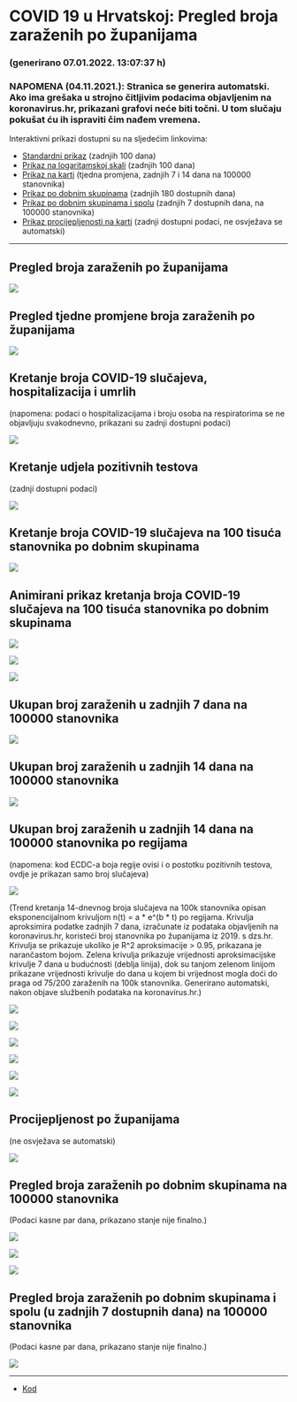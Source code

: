 # COVID 19 u Hrvatskoj: Pregled broja zaraženih po županijama

### (generirano 07.01.2022. 13:07:37 h)

### NAPOMENA (04.11.2021.): Stranica se generira automatski. Ako ima grešaka u strojno čitljivim podacima objavljenim na koronavirus.hr, prikazani grafovi neće biti točni. U tom slučaju pokušat ću ih ispraviti čim nađem vremena.

Interaktivni prikazi dostupni su na sljedećim linkovima:

- [Standardni prikaz](html/index.html) (zadnjih 100 dana)
- [Prikaz na logaritamskoj skali](html/index_log.html) (zadnjih 100 dana)
- [Prikaz na karti](html/index_map.html) (tjedna promjena, zadnjih 7 i 14 dana na 100000 stanovnika)
- [Prikaz po dobnim skupinama](html/index_per_age.html) (zadnjih 180 dostupnih dana)
- [Prikaz po dobnim skupinama i spolu](html/index_pyramid.html) (zadnjih 7 dostupnih dana, na 100000 stanovnika)
- [Prikaz procijepljenosti na karti](html/index_vaccination.html) (zadnji dostupni podaci, ne osvježava se automatski)

-----

## Pregled broja zaraženih po županijama

![](img/2022_01_05_line_plots.png)

## Pregled tjedne promjene broja zaraženih po županijama

![](img/2022_01_05_map.png)

## Kretanje broja COVID-19 slučajeva, hospitalizacija i umrlih

(napomena: podaci o hospitalizacijama i broju osoba na respiratorima se ne objavljuju svakodnevno, prikazani su zadnji dostupni podaci)

![](img/2022_01_05_cases_hospitalisations_deaths.png)

## Kretanje udjela pozitivnih testova

(zadnji dostupni podaci)

![](img/2022_01_05_percentage_positive_tests.png)

## Kretanje broja COVID-19 slučajeva na 100 tisuća stanovnika po dobnim skupinama

![](img/2022_01_05_cases_per_age_group_lines.png)

## Animirani prikaz kretanja broja COVID-19 slučajeva na 100 tisuća stanovnika po dobnim skupinama

![](img/2022_01_05anim_aug_1200.gif)

![](img/anim_cases_2022_01_05_vs_2020.gif)

![](img/2022_01_05all_counties_dots.png)

## Ukupan broj zaraženih u zadnjih 7 dana na 100000 stanovnika

![](img/2022_01_05_map_7_day_per_100k.png)

## Ukupan broj zaraženih u zadnjih 14 dana na 100000 stanovnika

![](img/2022_01_05_map_14_day_per_100k.png)

## Ukupan broj zaraženih u zadnjih 14 dana na 100000 stanovnika po regijama

(napomena: kod ECDC-a boja regije ovisi i o postotku pozitivnih testova, ovdje je prikazan samo broj slučajeva)

![](img/2022_01_05_map_14_day_per_100k_region.png)

(Trend kretanja 14-dnevnog broja slučajeva na 100k stanovnika opisan eksponencijalnom krivuljom n(t) = a * e^(b * t) po regijama. Krivulja aproksimira podatke zadnjih 7 dana, izračunate iz podataka objavljenih na koronavirus.hr, koristeći broj stanovnika po županijama iz 2019. s dzs.hr. Krivulja se prikazuje ukoliko je R^2 aproksimacije > 0.95, prikazana je narančastom bojom. Zelena krivulja prikazuje vrijednosti aproksimacijske krivulje 7 dana u budućnosti (deblja linija), dok su tanjom zelenom linijom prikazane vrijednosti krivulje do dana u kojem bi vrijednost mogla doći do praga od 75/200 zaraženih na 100k stanovnika. Generirano automatski, nakon objave službenih podataka na koronavirus.hr.)

![](img/2022_01_05_current_Jadranska_Hrvatska.png)

![](img/2022_01_05_current_Panonska_Hrvatska.png)

![](img/2022_01_05_current_Grad_Zagreb.png)

![](img/2022_01_05_current_Sjeverna_Hrvatska.png)

![](img/2022_01_05_current_Republika_Hrvatska.png)

![](img/2022_01_05_cases_hospitalisations_deaths_Republika_Hrvatska.png)

## Procijepljenost po županijama

(ne osvježava se automatski)

![](img/2022_01_05_vaccination.png)

## Pregled broja zaraženih po dobnim skupinama na 100000 stanovnika

(Podaci kasne par dana, prikazano stanje nije finalno.)

![](img/2022_01_05_per_age_group.png)

![](img/2022_01_05_per_age_group_all_0.png)

![](img/2022_01_05_per_age_group_all_1.png)

## Pregled broja zaraženih po dobnim skupinama i spolu (u zadnjih 7 dostupnih dana) na 100000 stanovnika

(Podaci kasne par dana, prikazano stanje nije finalno.)

![](img/2022_01_05_pyramid.png)

-----

- [Kod](https://github.com/ppalasek/covid_plots_croatia)

